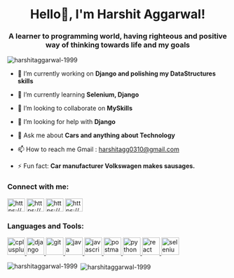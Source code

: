 <h1 align="center">Hello👋, I'm Harshit Aggarwal!</h1>
<h3 align="center">A learner to programming world, having righteous and positive way of thinking towards life and my goals</h3>

<p align="left"> <img src="https://komarev.com/ghpvc/?username=harshitaggarwal-1999&label=Profile%20views&color=0e75b6&style=flat" alt="harshitaggarwal-1999" /> </p>



- 🔭 I’m currently working on **Django and polishing my DataStructures skills**

- 🌱 I’m currently learning **Selenium, Django**

- 👯 I’m looking to collaborate on **MySkills**

- 🤝 I’m looking for help with **Django**

- 💬 Ask me about **Cars and anything about Technology**

- 📫 How to reach me Gmail : harshitagg0310@gmail.com

- ⚡ Fun fact: **Car manufacturer Volkswagen makes sausages.**

<h3 align="left">Connect with me:</h3>
<p align="left">
<a href="https://www.linkedin.com/in/harshit-aggarwal-235678191/" target="blank"><img align="center" src="https://cdn.jsdelivr.net/npm/simple-icons@3.0.1/icons/linkedin.svg" alt="https://www.linkedin.com/in/harshit-aggarwal-235678191/" height="30" width="40" /></a>
<a href="https://www.instagram.com/harshit_aggarwal132/" target="blank"><img align="center" src="https://cdn.jsdelivr.net/npm/simple-icons@3.0.1/icons/instagram.svg" alt="https://www.instagram.com/harshit_aggarwal132/" height="30" width="40" /></a>
<a href="https://www.codechef.com/users/harshit_a2702" target="blank"><img align="center" src="https://cdn.jsdelivr.net/npm/simple-icons@3.1.0/icons/codechef.svg" alt="https://www.codechef.com/users/harshit_a2702" height="30" width="40" /></a>
<a href="https://www.hackerrank.com/harshitagg0310" target="blank"><img align="center" src="https://cdn.jsdelivr.net/npm/simple-icons@3.0.1/icons/hackerrank.svg" alt="https://www.hackerrank.com/harshitagg0310" height="30" width="40" /></a>
</p>

<h3 align="left">Languages and Tools:</h3>
<p align="left"> <a href="https://www.w3schools.com/cpp/" target="_blank"> <img src="https://devicons.github.io/devicon/devicon.git/icons/cplusplus/cplusplus-original.svg" alt="cplusplus" width="40" height="40"/> </a> <a href="https://www.djangoproject.com/" target="_blank"> <img src="https://devicons.github.io/devicon/devicon.git/icons/django/django-original.svg" alt="django" width="40" height="40"/> </a> <a href="https://git-scm.com/" target="_blank"> <img src="https://www.vectorlogo.zone/logos/git-scm/git-scm-icon.svg" alt="git" width="40" height="40"/> </a> <a href="https://www.java.com" target="_blank"> <img src="https://devicons.github.io/devicon/devicon.git/icons/java/java-original-wordmark.svg" alt="java" width="40" height="40"/> </a> <a href="https://developer.mozilla.org/en-US/docs/Web/JavaScript" target="_blank"> <img src="https://devicons.github.io/devicon/devicon.git/icons/javascript/javascript-original.svg" alt="javascript" width="40" height="40"/> </a> <a href="https://postman.com" target="_blank"> <img src="https://www.vectorlogo.zone/logos/getpostman/getpostman-icon.svg" alt="postman" width="40" height="40"/> </a> <a href="https://www.python.org" target="_blank"> <img src="https://devicons.github.io/devicon/devicon.git/icons/python/python-original.svg" alt="python" width="40" height="40"/> </a> <a href="https://reactjs.org/" target="_blank"> <img src="https://devicons.github.io/devicon/devicon.git/icons/react/react-original-wordmark.svg" alt="react" width="40" height="40"/> </a> <a href="https://www.selenium.dev" target="_blank"> <img src="https://raw.githubusercontent.com/detain/svg-logos/780f25886640cef088af994181646db2f6b1a3f8/svg/selenium-logo.svg" alt="selenium" width="40" height="40"/> </a> </p>

<p><img align="left" src="https://github-readme-stats.vercel.app/api/top-langs?username=harshitaggarwal-1999&show_icons=true&locale=en&layout=compact" alt="harshitaggarwal-1999" /></p>

<p>&nbsp;<img align="center" src="https://github-readme-stats.vercel.app/api?username=harshitaggarwal-1999&show_icons=true&locale=en" alt="harshitaggarwal-1999" /></p>
